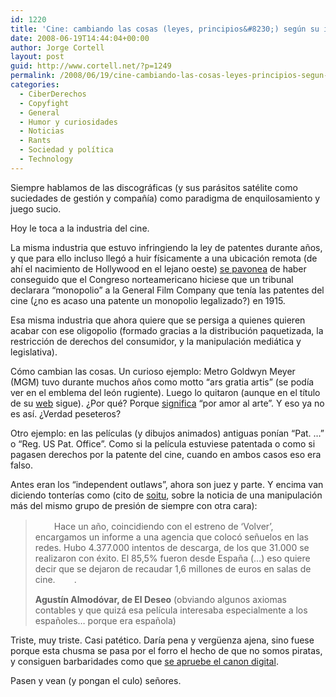 ```yaml
---
id: 1220
title: 'Cine: cambiando las cosas (leyes, principios&#8230;) según su interés'
date: 2008-06-19T14:44:04+00:00
author: Jorge Cortell
layout: post
guid: http://www.cortell.net/?p=1249
permalink: /2008/06/19/cine-cambiando-las-cosas-leyes-principios-segun-su-interes/
categories:
  - CiberDerechos
  - Copyfight
  - General
  - Humor y curiosidades
  - Noticias
  - Rants
  - Sociedad y polí­tica
  - Technology
---
```

Siempre hablamos de las discográficas (y sus parásitos satélite como suciedades de gestión y compañía) como paradigma de enquilosamiento y juego sucio.

Hoy le toca a la industria del cine.

La misma industria que estuvo infringiendo la ley de patentes durante años, y que para ello incluso llegó a huir físicamente a una ubicación remota (de ahí el nacimiento de Hollywood en el lejano oeste) [se pavonea](http://www.cobbles.com/simpp_archive/edison_trust.htm "web de SIMPP explicando el caso") de haber conseguido que el Congreso norteamericano hiciese que un tribunal declarara &#8220;monopolio&#8221; a la General Film Company que tenía las patentes del cine (¿no es acaso una patente un monopolio legalizado?) en 1915.

Esa misma industria que ahora quiere que se persiga a quienes quieren acabar con ese oligopolio (formado gracias a la distribución paquetizada, la restricción de derechos del consumidor, y la manipulación mediática y legislativa).

Cómo cambian las cosas. Un curioso ejemplo: Metro Goldwyn Meyer (MGM) tuvo durante muchos años como motto &#8220;ars gratia artis&#8221; (se podía ver en el emblema del león rugiente). Luego lo quitaron (aunque en el título de su <a title="MGM" href="http://www.mgm.com/" target="_blank">web</a> sigue). ¿Por qué? Porque <a title="wikipedia" href="http://en.wikipedia.org/wiki/Art_for_art's_sake" target="_blank">significa</a> &#8220;por amor al arte&#8221;. Y eso ya no es así. ¿Verdad peseteros?

Otro ejemplo: en las películas (y dibujos animados) antiguas ponían &#8220;Pat. &#8230;&#8221; o &#8220;Reg. US Pat. Office&#8221;. Como si la película estuviese patentada o como si pagasen derechos por la patente del cine, cuando en ambos casos eso era falso.

Antes eran los &#8220;independent outlaws&#8221;, ahora son juez y parte. Y encima van diciendo tonterías como (cito de <a title="soitu" href="http://www.soitu.es/soitu/2008/06/17/vidadigital/1213715723_216865.html" target="_blank">soitu</a>, sobre la noticia de una manipulación más del mismo grupo de presión de siempre con otra cara):

> <img src="http://www.soitu.es/soitu/iconos/v1.x/v1.0/comentarios/citas_noticias.png" border="0" alt="" width="30" height="16" />Hace un año, coincidiendo con el estreno de &#8216;Volver&#8217;, encargamos un informe a una agencia que colocó señuelos en las redes. Hubo 4.377.000 intentos de descarga, de los que 31.000 se realizaron con éxito. El 85,5% fueron desde España (&#8230;) eso quiere decir que se dejaron de recaudar 1,6 millones de euros en salas de cine.<img src="http://www.soitu.es/soitu/iconos/v1.x/v1.0/comentarios/citas_noticias_cierre.png" border="0" alt="" width="30" height="16" align="absmiddle" />.
> 
> **Agustín Almodóvar, de El Deseo** (obviando algunos axiomas contables y que quizá esa película interesaba especialmente a los españoles&#8230; porque era española)

Triste, muy triste. Casi patético. Daría pena y vergüenza ajena, sino fuese porque esta chusma se pasa por el forro el hecho de que no somos piratas, y consiguen barbaridades como que <a title="noticia" href="http://www.xornal.com/article.php?sid=20080619124045" target="_blank">se apruebe el canon digital</a>.

Pasen y vean (y pongan el culo) señores.